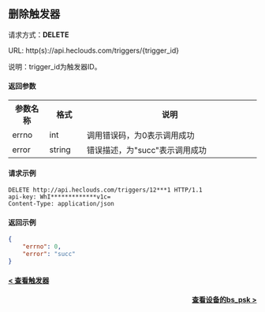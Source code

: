 ﻿删除触发器
---
请求方式：**DELETE**

URL: http(s)://api.heclouds.com/triggers/{trigger_id}

说明：trigger_id为触发器ID。

#### 返回参数

<table>
<tr><th width="15%">参数名称</th><th width="15%">格式</th><th width="70%">说明</th></tr>
<tr><td>errno</td><td>int</td><td>调用错误码，为0表示调用成功</td></tr>
<tr><td>error</td><td> string</td><td>错误描述，为"succ"表示调用成功</td></tr>
</table>

#### 请求示例

```text
DELETE http://api.heclouds.com/triggers/12***1 HTTP/1.1
api-key: WhI*************v1c=
Content-Type: application/json

```

#### 返回示例
```json
{
	"errno": 0,
	"error": "succ"
}
```

#### [< 查看触发器](/book/application-develop/list/17check-trigger.md)
#### [<div style="text-align: right">查看设备的bs_psk ></div>](/book/application-develop/list/23check-dev-bs_psk.md)
